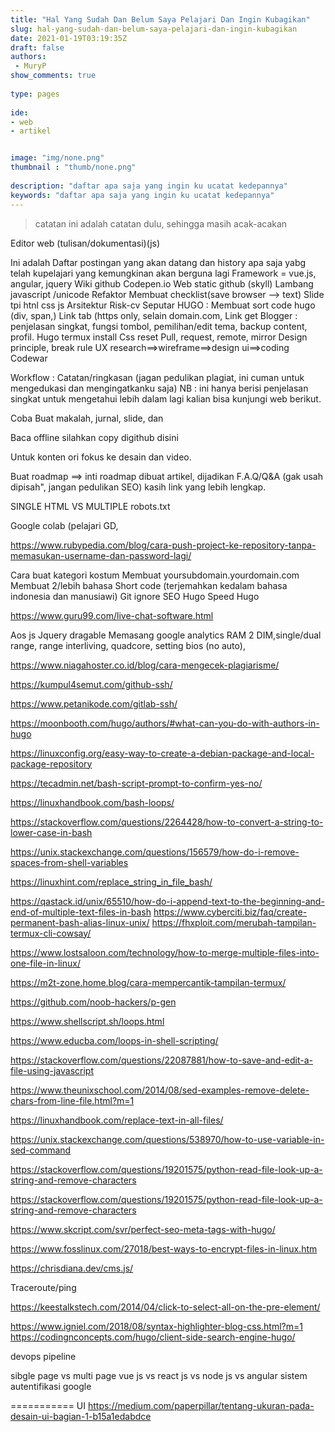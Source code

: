 ```yaml
---
title: "Hal Yang Sudah Dan Belum Saya Pelajari Dan Ingin Kubagikan"
slug: hal-yang-sudah-dan-belum-saya-pelajari-dan-ingin-kubagikan
date: 2021-01-19T03:19:35Z
draft: false 
authors:
 - MuryP
show_comments: true 
 
type: pages 
 
ide: 
- web
- artikel


image: "img/none.png" 
thumbnail : "thumb/none.png" 
 
description: "daftar apa saja yang ingin ku ucatat kedepannya" 
keywords: "daftar apa saja yang ingin ku ucatat kedepannya" 
--- 
```


> catatan ini adalah catatan dulu, sehingga masih acak-acakan

Editor web (tulisan/dokumentasi)(js)

Ini adalah Daftar postingan yang akan datang dan history apa saja yabg telah kupelajari yang kemungkinan akan berguna lagi
Framework = 
vue.js, angular, jquery
Wiki github
Codepen.io
Web static github (skyll)
Lambang javascript /unicode
Refaktor
Membuat checklist(save browser --> text)
Slide tpi htnl css js
Arsitektur Risk-cv
Seputar HUGO :
Membuat sort code hugo (div, span,)
Link tab (https only, selain domain.com, 
Link get
Blogger : penjelasan singkat, fungsi tombol, pemilihan/edit tema, backup content, profil.
Hugo termux install
Css reset
Pull, request, remote, mirror
Design principle, break rule
UX research==>wireframe==>design ui==>coding
Codewar


Workflow :
Catatan/ringkasan (jagan pedulikan plagiat, ini cuman untuk mengedukasi dan mengingatkanku saja) 
NB : ini hanya berisi penjelasan singkat untuk mengetahui lebih dalam lagi kalian bisa kunjungi web berikut.

Coba Buat makalah, jurnal, slide, dan 

Baca offline silahkan copy digithub disini

Untuk konten ori fokus ke desain dan video.



Buat roadmap ==> inti roadmap dibuat artikel, dijadikan F.A.Q/Q&A (gak usah dipisah", jangan pedulikan SEO) kasih link yang lebih lengkap.


SINGLE HTML VS MULTIPLE
robots.txt

Google colab (pelajari GD, 

https://www.rubypedia.com/blog/cara-push-project-ke-repository-tanpa-memasukan-username-dan-password-lagi/

Cara buat kategori kostum
Membuat yoursubdomain.yourdomain.com
Membuat 2/lebih bahasa
Short code (terjemahkan kedalam bahasa indonesia dan manusiawi)
Git ignore
SEO Hugo
Speed Hugo

https://www.guru99.com/live-chat-software.html

Aos js
Jquery dragable
Memasang google analytics
RAM 2 DIM,single/dual range, range interliving, quadcore, setting bios (no auto),

https://www.niagahoster.co.id/blog/cara-mengecek-plagiarisme/

https://kumpul4semut.com/github-ssh/

https://www.petanikode.com/gitlab-ssh/

https://moonbooth.com/hugo/authors/#what-can-you-do-with-authors-in-hugo

https://linuxconfig.org/easy-way-to-create-a-debian-package-and-local-package-repository

https://tecadmin.net/bash-script-prompt-to-confirm-yes-no/

https://linuxhandbook.com/bash-loops/

https://stackoverflow.com/questions/2264428/how-to-convert-a-string-to-lower-case-in-bash

https://unix.stackexchange.com/questions/156579/how-do-i-remove-spaces-from-shell-variables

https://linuxhint.com/replace_string_in_file_bash/

https://qastack.id/unix/65510/how-do-i-append-text-to-the-beginning-and-end-of-multiple-text-files-in-bash
https://www.cyberciti.biz/faq/create-permanent-bash-alias-linux-unix/
https://fhxploit.com/merubah-tampilan-termux-cli-cowsay/


https://www.lostsaloon.com/technology/how-to-merge-multiple-files-into-one-file-in-linux/


https://m2t-zone.home.blog/cara-mempercantik-tampilan-termux/

https://github.com/noob-hackers/p-gen

https://www.shellscript.sh/loops.html

https://www.educba.com/loops-in-shell-scripting/

https://stackoverflow.com/questions/22087881/how-to-save-and-edit-a-file-using-javascript


https://www.theunixschool.com/2014/08/sed-examples-remove-delete-chars-from-line-file.html?m=1

https://linuxhandbook.com/replace-text-in-all-files/

https://unix.stackexchange.com/questions/538970/how-to-use-variable-in-sed-command


https://stackoverflow.com/questions/19201575/python-read-file-look-up-a-string-and-remove-characters

https://stackoverflow.com/questions/19201575/python-read-file-look-up-a-string-and-remove-characters

https://www.skcript.com/svr/perfect-seo-meta-tags-with-hugo/

https://www.fosslinux.com/27018/best-ways-to-encrypt-files-in-linux.htm

https://chrisdiana.dev/cms.js/

Traceroute/ping

https://keestalkstech.com/2014/04/click-to-select-all-on-the-pre-element/

https://www.igniel.com/2018/08/syntax-highlighter-blog-css.html?m=1
https://codingnconcepts.com/hugo/client-side-search-engine-hugo/

devops pipeline

sibgle page vs multi page 
vue js vs react js vs node js vs angular 
sistem autentifikasi google

=========== UI
https://medium.com/paperpillar/tentang-ukuran-pada-desain-ui-bagian-1-b15a1edabdce